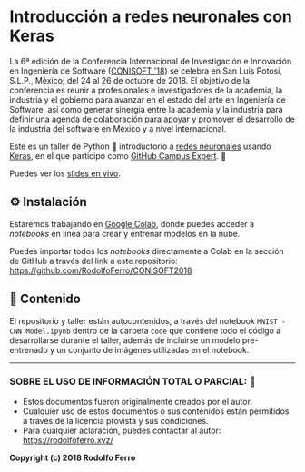 # Introducción a redes neuronales con Keras


La 6ª edición de la Conferencia Internacional de Investigación e Innovación en Ingeniería de Software ([CONISOFT '18](http://conisoft.org/)) se celebra en San Luis Potosí, S.L.P., México; del 24 al 26 de octubre de 2018. El objetivo de la conferencia es reunir a profesionales e investigadores de la academia, la industria y el gobierno para avanzar en el estado del arte en Ingeniería de Software, así como generar sinergia entre la academia y la industria para definir una agenda de colaboración para apoyar y promover el desarrollo de la industria del software en México y a nivel internacional.

Este es un taller de Python 🐍 introductorio a [redes neuronales](https://en.wikipedia.org/wiki/Artificial_neural_network) usando [Keras](https://keras.io/), en el que participo como [GitHub Campus Expert](https://githubcampus.expert/RodolfoFerro/). 🚩


Puedes ver los [slides en vivo](https://goo.gl/MhTN2V).

## ⚙️ Instalación

Estaremos trabajando en [Google Colab](https://colab.research.google.com), donde puedes acceder a *notebooks* en línea para crear y entrenar modelos en la nube.

Puedes importar todos los *notebooks* directamente a Colab en la sección de GitHub a través del link a este repositorio: https://github.com/RodolfoFerro/CONISOFT2018

## 👾 Contenido

El repositorio y taller están autocontenidos, a través del notebook `MNIST - CNN Model.ipynb` dentro de la carpeta `code` que contiene todo el código a desarrollarse durante el taller, además de incluirse un modelo pre-entrenado y un conjunto de imágenes utilizadas en el notebook.


***

### SOBRE EL USO DE INFORMACIÓN TOTAL O PARCIAL: 🔐
* Estos documentos fueron originalmente creados por el autor.
* Cualquier uso de estos documentos o sus contenidos están permitidos a través de la licencia provista y sus condiciones.
* Para cualquier aclaración, puedes contactar al autor: https://rodolfoferro.xyz/

**Copyright (c) 2018 Rodolfo Ferro**
